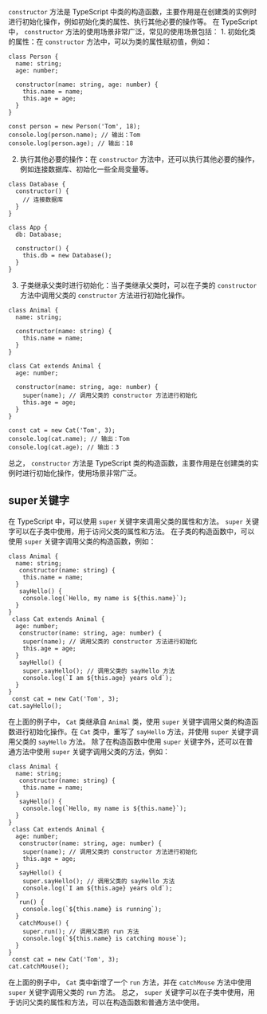 `constructor`  方法是 TypeScript 中类的构造函数，主要作用是在创建类的实例时进行初始化操作，例如初始化类的属性、执行其他必要的操作等。   在 TypeScript 中， `constructor`  方法的使用场景非常广泛，常见的使用场景包括：   1. 初始化类的属性：在  `constructor`  方法中，可以为类的属性赋初值，例如：

```
class Person {
  name: string;
  age: number;

  constructor(name: string, age: number) {
    this.name = name;
    this.age = age;
  }
}

const person = new Person('Tom', 18);
console.log(person.name); // 输出：Tom
console.log(person.age); // 输出：18
```

2. 执行其他必要的操作：在  `constructor`  方法中，还可以执行其他必要的操作，例如连接数据库、初始化一些全局变量等。

```
class Database {
  constructor() {
    // 连接数据库
  }
}

class App {
  db: Database;

  constructor() {
    this.db = new Database();
  }
}
```

3. 子类继承父类时进行初始化：当子类继承父类时，可以在子类的  `constructor`  方法中调用父类的  `constructor`  方法进行初始化操作。

```
class Animal {
  name: string;

  constructor(name: string) {
    this.name = name;
  }
}

class Cat extends Animal {
  age: number;

  constructor(name: string, age: number) {
    super(name); // 调用父类的 constructor 方法进行初始化
    this.age = age;
  }
}

const cat = new Cat('Tom', 3);
console.log(cat.name); // 输出：Tom
console.log(cat.age); // 输出：3
```

总之， `constructor`  方法是 TypeScript 类的构造函数，主要作用是在创建类的实例时进行初始化操作，使用场景非常广泛。



## super关键字

在 TypeScript 中，可以使用  `super`  关键字来调用父类的属性和方法。 `super`  关键字可以在子类中使用，用于访问父类的属性和方法。  在子类的构造函数中，可以使用  `super`  关键字调用父类的构造函数，例如：

```
class Animal {
  name: string;
   constructor(name: string) {
    this.name = name;
  }
   sayHello() {
    console.log(`Hello, my name is ${this.name}`);
  }
}
 class Cat extends Animal {
  age: number;
   constructor(name: string, age: number) {
    super(name); // 调用父类的 constructor 方法进行初始化
    this.age = age;
  }
   sayHello() {
    super.sayHello(); // 调用父类的 sayHello 方法
    console.log(`I am ${this.age} years old`);
  }
}
 const cat = new Cat('Tom', 3);
cat.sayHello();
```

在上面的例子中， `Cat`  类继承自  `Animal`  类，使用  `super`  关键字调用父类的构造函数进行初始化操作。在  `Cat`  类中，重写了  `sayHello`  方法，并使用  `super`  关键字调用父类的  `sayHello`  方法。  除了在构造函数中使用  `super`  关键字外，还可以在普通方法中使用  `super`  关键字调用父类的方法，例如：

```
class Animal {
  name: string;
   constructor(name: string) {
    this.name = name;
  }
   sayHello() {
    console.log(`Hello, my name is ${this.name}`);
  }
}
 class Cat extends Animal {
  age: number;
   constructor(name: string, age: number) {
    super(name); // 调用父类的 constructor 方法进行初始化
    this.age = age;
  }
   sayHello() {
    super.sayHello(); // 调用父类的 sayHello 方法
    console.log(`I am ${this.age} years old`);
  }
   run() {
    console.log(`${this.name} is running`);
  }
   catchMouse() {
    super.run(); // 调用父类的 run 方法
    console.log(`${this.name} is catching mouse`);
  }
}
 const cat = new Cat('Tom', 3);
cat.catchMouse();
```

在上面的例子中， `Cat`  类中新增了一个  `run`  方法，并在  `catchMouse`  方法中使用  `super`  关键字调用父类的  `run`  方法。  总之， `super`  关键字可以在子类中使用，用于访问父类的属性和方法，可以在构造函数和普通方法中使用。